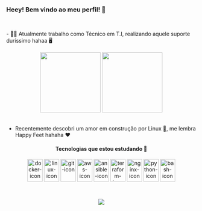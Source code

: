 
### Heey! Bem vindo ao meu perfil! 🐧
##
<br/>
- 👨‍💻 Atualmente trabalho como Técnico em T.I, realizando aquele suporte duríssimo hahaa 🖥️ 
<br/>
<br/>

<div align="center">
 
  <img height="160em" src="https://github-readme-stats.vercel.app/api?username=daantascaio&show_icons=true&theme=swift&include_all_commits=true&count_private=true"/>
  <img height="160em" src="https://github-readme-stats.vercel.app/api/top-langs/?username=daantascaio&layout=compact&langs_count=16&theme=swift"/>
</div>
<br/>

- Recentemente descobri um amor em construção por Linux 🐧, me lembra Happy Feet hahaha ❤️

<div  align="center"> 
    <h4 align="center">Tecnologias que estou estudando 📁</h4>
    <img align="center" height="60" width="40" alt="docker-icon"  src="https://cdn.jsdelivr.net/gh/devicons/devicon/icons/docker/docker-plain.svg">
    <img align="center" height="60" width="40" alt="linux-icon" src="https://cdn.jsdelivr.net/gh/devicons/devicon/icons/linux/linux-original.svg">
    <img align="center" height="60" width="40" alt="git-icon" src="https://cdn.jsdelivr.net/gh/devicons/devicon/icons/git/git-plain.svg">
    <img align="center" height="60" width="40" alt="aws-icon" src="https://cdn.jsdelivr.net/gh/devicons/devicon/icons/amazonwebservices/amazonwebservices-original.svg">
    <img align="center" height="60" width="40" alt="ansible-icon" src="https://cdn.jsdelivr.net/gh/devicons/devicon/icons/ansible/ansible-original.svg">
    <img align="center" height="60" width="40" alt="terraform-icon" src="https://cdn.jsdelivr.net/gh/devicons/devicon/icons/terraform/terraform-original.svg">
    <img align="center" height="60" width="40" alt="nginx-icon" src="https://cdn.jsdelivr.net/gh/devicons/devicon/icons/nginx/nginx-original.svg"> 
    <img align="center" height="60" width="40" alt="python-icon" src="https://cdn.jsdelivr.net/gh/devicons/devicon/icons/python/python-original.svg" />
    <img align="center" height="60" width="40" alt="bash-icon" src="https://cdn.jsdelivr.net/gh/devicons/devicon/icons/bash/bash-plain.svg" />
          
          
  </div>

  <br/>

##
      
<div align="center"> 
  <a href="https://www.linkedin.com/in/caio-dantas-2a0652228" target="_blank"><img src="https://img.shields.io/badge/-LinkedIn-%230077B5?style=for-the-badge&logo=linkedin&logoColor=white" target="_blank"></a>  
</div>
  

